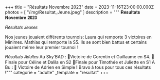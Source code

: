 +++
title = "Résultats Novembre 2023"
date = 2023-11-16T23:00:00.000Z
photos = [ "/img/Resultat_Jeune.jpeg" ]
description = """
𝐑𝐞́𝐬𝐮𝐥𝐭𝐚𝐭𝐬 𝐍𝐨𝐯𝐞𝐦𝐛𝐫𝐞 𝟐𝟎𝟐𝟑


𝑅𝑒́𝑠𝑢𝑙𝑡𝑎𝑡𝑠 𝐽𝑒𝑢𝑛𝑒𝑠


Nos jeunes jouaient différents tournois:
Laura qui remporte 3 victoires en Minimes.
Mathias qui remporte la S5.
Ils se sont bien battus et certains jouaient même leur premier tournoi !



𝑅𝑒́𝑠𝑢𝑙𝑡𝑎𝑡𝑠 𝐴𝑑𝑢𝑙𝑡𝑒𝑠
Au Sky'BAD :
🥇Victoire de Corentin et Guillaume en S4.
🥈Finale pour Céline et Dalila en S2
🥈Finale pour Timothée et Juliette en S1
A Bu :
🥇 Victoire de Adrien en Simple !
Bravo à tous pour tous ces résultats !"""
categorie = "adulte"
_template = "resultat"
+++

